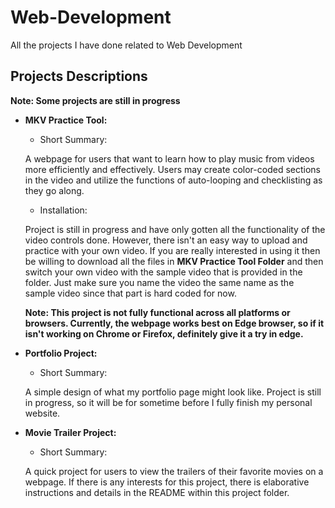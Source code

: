# Web-Development #

All the projects I have done related to Web Development

## Projects Descriptions ##

**Note: Some projects are still in progress**

* **MKV Practice Tool:** 

  * Short Summary: 
  
  A webpage for users that want to learn how to play music from videos more efficiently and effectively.
  Users may create color-coded sections in the video and utilize the functions of auto-looping and checklisting as they go along.
  
  * Installation: 
  
  Project is still in progress and have only gotten all the functionality of the video controls done. However, there isn't an easy way
  to upload and practice with your own video. If you are really interested in using it then be willing to download all the files in 
  **MKV Practice Tool Folder** and then switch your own video with the sample video that is provided in the folder. Just make sure you 
  name the video the same name as the sample video since that part is hard coded for now. 

  **Note: This project is not fully functional across all platforms or browsers. Currently, the webpage works best on Edge browser, 
  so if it isn't working on Chrome or Firefox, definitely give it a try in edge.**

* **Portfolio Project:** 

  * Short Summary: 
  
  A simple design of what my portfolio page might look like. Project is still in progress, so it will be for sometime before I fully
  finish my personal website. 
  
* **Movie Trailer Project:** 

  * Short Summary:
  
  A quick project for users to view the trailers of their favorite movies on a webpage. If there is any interests for this project, 
  there is elaborative instructions and details in the README within this project folder.

